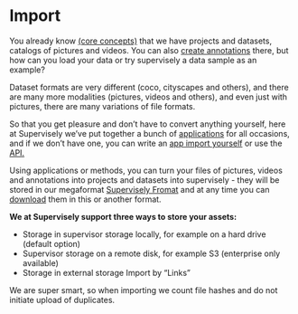 # Import 
You already know [(core concepts)](../../overview.md) that we have projects and datasets, catalogs of pictures and videos. You can also [create annotations](../../../labeling/images/README.md) there, but how can you load your data or try supervisely a data sample as an example?

Dataset formats are very different (coco, cityscapes and others), and there are many more modalities (pictures, videos and others), and even just with pictures, there are many variations of file formats.

So that you get pleasure and don’t have to convert anything yourself, here at Supervisely we’ve put together a bunch of [applications](https://app.supervisely.com/ecosystem/import) for all occasions, and if we don’t have one, you can write an [app import yourself](https://developer.supervisely.com/) or use the [API.](https://api.docs.supervisely.com/)

Using applications or methods, you can turn your files of pictures, videos and annotations into projects and datasets into supervisely - they will be stored in our megaformat [Supervisely Fromat](../../Annotation-JSON-format/00_ann_format_navi.md) and at any time you can [download](../export/export.md)    them in this or another format.

**We at Supervisely support three ways to store your assets:**
- Storage in supervisor storage locally, for example on a hard drive (default option)
- Supervisor storage on a remote disk, for example S3 (enterprise only available)
- Storage in external storage Import by “Links”

We are super smart, so when importing we count file hashes and do not initiate upload of duplicates.